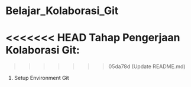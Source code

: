 # Belajar_Kolaborasi_Git
<<<<<<< HEAD
Tahap Pengerjaan Kolaborasi Git:
=======
>>>>>>> 05da78d (Update README.md)
1. Setup Environment Git
